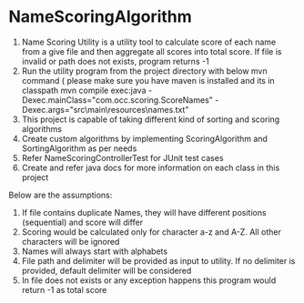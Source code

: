 # NameScoringAlgorithm

1. Name Scoring Utility is a utility tool to calculate score of each name from a give file and then aggregate all scores into total score. If file is invalid or path does not exists, program returns -1
2. Run the utility program from the project directory with below mvn command ( please make sure you have maven is installed and its in classpath
    mvn compile exec:java -Dexec.mainClass="com.occ.scoring.ScoreNames" -Dexec.args="src\main\resources\names.txt"
3. This project is capable of taking different kind of sorting and scoring algorithms
4. Create custom algorithms by implementing ScoringAlgorithm and SortingAlgorithm as per needs
5. Refer NameScoringControllerTest for JUnit test cases 
6. Create and refer java docs for more information on each class in this project

Below are the assumptions:

1. If file contains duplicate Names, they will have different positions (sequential) and score will differ
2. Scoring would be calculated only for character a-z and A-Z. All other characters will be ignored
3. Names will always start with alphabets
4. File path and delimiter will be provided as input to utility. If no delimiter is provided, default delimiter will be considered
5. In file does not exists or any exception happens this program would return -1 as total score


    
